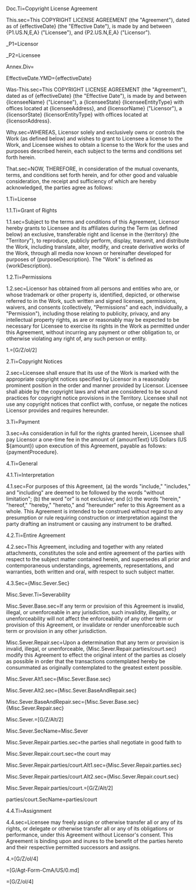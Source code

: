 Doc.Ti=Copyright License Agreement


This.sec=This COPYRIGHT LICENSE AGREEMENT (the "Agreement"), dated as of {effectiveDate} (the "Effective Date"), is made by and between {P1.US.N,E,A} ("Licensee"), and {P2.US.N,E,A} ("Licensor").

_P1=Licensor

_P2=Licensee

Annex.Div=</i>

EffectiveDate.YMD={effectiveDate}


Was-This.sec=This COPYRIGHT LICENSE AGREEMENT (the "Agreement"), dated as of {effectiveDate} (the "Effective Date"), is made by and between {licenseeName} ("Licensee"), a {licenseeState} {licenseeEntityType} with offices located at {licenseeAddress}, and {licensorName} ("Licensor"), a {licensorState} {licensorEntityType} with offices located at {licensorAddress}.

Why.sec=WHEREAS, Licensor solely and exclusively owns or controls the Work (as defined below) and wishes to grant to Licensee a license to the Work, and Licensee wishes to obtain a license to the Work for the uses and purposes described herein, each subject to the terms and conditions set forth herein.

That.sec=NOW, THEREFORE, in consideration of the mutual covenants, terms, and conditions set forth herein, and for other good and valuable consideration, the receipt and sufficiency of which are hereby acknowledged, the parties agree as follows:

1.Ti=License

1.1.Ti=Grant of Rights

1.1.sec=Subject to the terms and conditions of this Agreement, Licensor hereby grants to Licensee and its affiliates during the Term (as defined below) an exclusive, transferable right and license in the {territory} (the "Territory"), to reproduce, publicly perform, display, transmit, and distribute the Work, including translate, alter, modify, and create derivative works of the Work, through all media now known or hereinafter developed for purposes of {purposeDescription}. The "Work" is defined as {workDescription}.

1.2.Ti=Permissions

1.2.sec=Licensor has obtained from all persons and entities who are, or whose trademark or other property is, identified, depicted, or otherwise referred to in the Work, such written and signed licenses, permissions, waivers, and consents (collectively, "Permissions" and each, individually, a "Permission"), including those relating to publicity, privacy, and any intellectual property rights, as are or reasonably may be expected to be necessary for Licensee to exercise its rights in the Work as permitted under this Agreement, without incurring any payment or other obligation to, or otherwise violating any right of, any such person or entity.

1.=[G/Z/ol/2]

2.Ti=Copyright Notices

2.sec=Licensee shall ensure that its use of the Work is marked with the appropriate copyright notices specified by Licensor in a reasonably prominent position in the order and manner provided by Licensor. Licensee shall abide by the copyright laws and what are considered to be sound practices for copyright notice provisions in the Territory. Licensee shall not use any copyright notices that conflict with, confuse, or negate the notices Licensor provides and requires hereunder.

3.Ti=Payment

3.sec=As consideration in full for the rights granted herein, Licensee shall pay Licensor a one-time fee in the amount of {amountText} US Dollars (US ${amount}) upon execution of this Agreement, payable as follows: {paymentProcedure}.

4.Ti=General

4.1.Ti=Interpretation

4.1.sec=For purposes of this Agreement, (a) the words "include," "includes," and "including" are deemed to be followed by the words "without limitation"; (b) the word "or" is not exclusive; and (c) the words "herein," "hereof," "hereby," "hereto," and "hereunder" refer to this Agreement as a whole. This Agreement is intended to be construed without regard to any presumption or rule requiring construction or interpretation against the party drafting an instrument or causing any instrument to be drafted.

4.2.Ti=Entire Agreement

4.2.sec=This Agreement, including and together with any related attachments, constitutes the sole and entire agreement of the parties with respect to the subject matter contained herein, and supersedes all prior and contemporaneous understandings, agreements, representations, and warranties, both written and oral, with respect to such subject matter. 

4.3.Sec={Misc.Sever.Sec}

Misc.Sever.Ti=Severability

Misc.Sever.Base.sec=If any term or provision of this Agreement is invalid, illegal, or unenforceable in any jurisdiction, such invalidity, illegality, or unenforceability will not affect the enforceability of any other term or provision of this Agreement, or invalidate or render unenforceable such term or provision in any other jurisdiction.

Misc.Sever.Repair.sec=Upon a determination that any term or provision is invalid, illegal, or unenforceable, {Misc.Sever.Repair.parties/court.sec} modify this Agreement to effect the original intent of the parties as closely as possible in order that the transactions contemplated hereby be consummated as originally contemplated to the greatest extent possible.


Misc.Sever.Alt1.sec={Misc.Sever.Base.sec}

Misc.Sever.Alt2.sec={Misc.Sever.BaseAndRepair.sec}

Misc.Sever.BaseAndRepair.sec={Misc.Sever.Base.sec} {Misc.Sever.Repair.sec}

Misc.Sever.=[G/Z/Alt/2]

Misc.Sever.SecName=Misc.Sever

Misc.Sever.Repair.parties.sec=the parties shall negotiate in good faith to

Misc.Sever.Repair.court.sec=the court may

Misc.Sever.Repair.parties/court.Alt1.sec={Misc.Sever.Repair.parties.sec}

Misc.Sever.Repair.parties/court.Alt2.sec={Misc.Sever.Repair.court.sec}

Misc.Sever.Repair.parties/court.=[G/Z/Alt/2]

parties/court.SecName=parties/court

4.4.Ti=Assignment

4.4.sec=Licensee may freely assign or otherwise transfer all or any of its rights, or delegate or otherwise transfer all or any of its obligations or performance, under this Agreement without Licensor's consent. This Agreement is binding upon and inures to the benefit of the parties hereto and their respective permitted successors and assigns.

4.=[G/Z/ol/4]

=[G/Agt-Form-CmA/US/0.md]

=[G/Z/ol/4]
